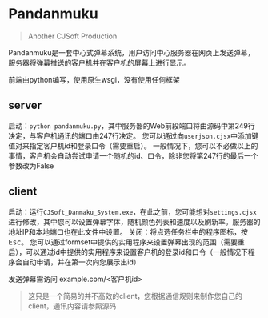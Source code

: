 # Pandanmuku

> Another CJSoft Production

Pandanmuku是一套中心式弹幕系统，用户访问中心服务器在网页上发送弹幕，服务器将弹幕推送的客户机并在客户机的屏幕上进行显示。

前端由python编写，使用原生wsgi，没有使用任何框架

## server
启动：`python pandanmuku.py`，其中服务器的Web前段端口将由源码中第249行决定，与客户机通讯的端口由247行决定。
您可以通过向`userjson.cjsx`中添加键值对来指定客户机id和登录口令（需要重启）。
一般情况下，您可以不必做以上的事情，客户机会自动尝试申请一个随机的id、口令，除非您将第247行的最后一个参数改为False

## client
启动：运行`CJSoft_Danmaku_System.exe`，在此之前，您可能想对`settings.cjsx`进行修改，其中您可以设置弹幕字体，随机颜色列表和速度以及刷新率。服务器的地址IP和本地端口也在此文件中设置。
关闭：将点选任务栏中的程序图标，按<kbd>Esc</kbd>。
您可以通过formset中提供的实用程序来设置弹幕出现的范围（需要重启），可以通过id中提供的实用程序来设置客户机的登录id和口令（一般情况下程序会自动申请，并在第一次向您展示出id）

发送弹幕需访问 example.com/<客户机id>

> 这只是一个简易的并不高效的client，您根据通信规则来制作您自己的client，通讯内容请参照源码